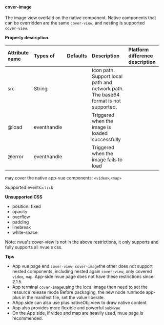 #### cover-image
The image view overlaid on the native component. Native components that can be overridden are the same `cover-view`, and nesting is supported `cover-view`.

**Property description**

| Attribute name | Types of    | Defaults | Description                                                  | Platform difference description |
|:-|:-|:-|:-|:-|
|src|String||Icon path. Support local path and network path. The base64 format is not supported.||
|@load|eventhandle||Triggered when the image is loaded successfully||
|@error|eventhandle||Triggered when the image fails to load||


may cover the native app-vue components: `<video>`,`<map>`

Supported events:`click`

**Unsupported CSS**

- position: fixed
- opacity
- overflow
- padding
- linebreak
- white-space

Note: nvue's cover-view is not in the above restrictions, it only supports and fully supports all nvue's css.

**Tips**

- App vue page end `cover-view`, `cover-image`the other does not support nested components, including nested again `cover-view`, only covered `video`, `map`. App-side nvue page does not have these restrictions since 2.1.5.
- App terminal `cover-image`using the local image then need to set the resource release mode Before packaging, the new node runmode app-plus in the manifest file, set the value liberate.
- AApp side can also use plus.nativeObj.view to draw native content
- App also provides more flexible and powerful `subNvue`
- On the App side, if video and map are heavily used, nvue page is recommended.
